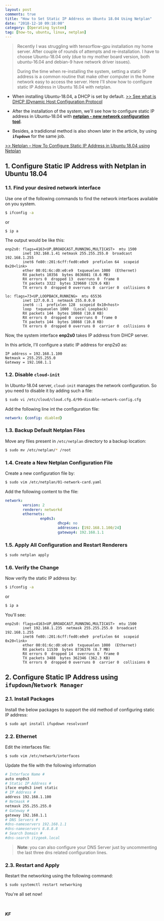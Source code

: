 ```yaml
---
layout: post
comments: true
title: "How to Set Static IP Address on Ubuntu 18.04 Using Netplan"
date: "2018-12-10 09:18:00"
category: [Operating System]
tag: [how-to, ubuntu, linux, netplan]
---
```


> Recently I was struggling with tensorflow-gpu installation my home server. After couple of rounds of attempts and re-installation. I have to choose Ubuntu-18.04 only (due to my mother board version, both ubuntu-16.04 and debian-9 have network driver issues). 
>
> During the time when re-installing the system, setting a static IP address is a common routine that make other computer in the home network easy to access the server. Here I'll show how to configure static IP Address in Ubuntu 18.04 with netplan.

<!--more-->

- When installing Ubuntu-18.04, a DHCP is set by default.
[>> See what is DHCP (Dynamic Host Configuration Protocol](https://en.wikipedia.org/wiki/Dynamic_Host_Configuration_Protocol)

- After the installation of the system, we'll see how to configure static IP address in Ubuntu-18.04 with **[netplan - new network configuration tool](https://netplan.io)**.

- Besides, a tradidional method is also shown later in the article, by using **`ifupdown`** for the same job.


[>> Netplan – How To Configure Static IP Address in Ubuntu 18.04 using Netplan](https://www.itzgeek.com/how-tos/linux/ubuntu-how-tos/netplan-how-to-configure-static-ip-address-in-ubuntu-18-04-using-netplan.html)


## 1. Configure Static IP Address with Netplan in Ubuntu 18.04
### 1.1. Find your desired network interface
Use one of the following commands to find the network interfaces available on you system.
```sh
$ ifconfig -a
```
or
```sh
$ ip a
```

The output would be like this:
```
enp2s0: flags=4163<UP,BROADCAST,RUNNING,MULTICAST>  mtu 1500
        inet 192.168.1.41 netmask 255.255.255.0  broadcast 192.168.1.255
        inet6 fe80::201:6cff:fed0:e0e9  prefixlen 64  scopeid 0x20<link>
        ether 00:01:6c:d0:e0:e9  txqueuelen 1000  (Ethernet)
        RX packets 10356  bytes 8636081 (8.6 MB)
        RX errors 0  dropped 13  overruns 0  frame 0
        TX packets 3322  bytes 329660 (329.6 KB)
        TX errors 0  dropped 0 overruns 0  carrier 0  collisions 0

lo: flags=73<UP,LOOPBACK,RUNNING>  mtu 65536
        inet 127.0.0.1  netmask 255.0.0.0
        inet6 ::1  prefixlen 128  scopeid 0x10<host>
        loop  txqueuelen 1000  (Local Loopback)
        RX packets 144  bytes 10868 (10.8 KB)
        RX errors 0  dropped 0  overruns 0  frame 0
        TX packets 144  bytes 10868 (10.8 KB)
        TX errors 0  dropped 0 overruns 0  carrier 0  collisions 0
```

Now, the system interface **enp2s0** takes IP address from DHCP server.

In this article, I'll configure a static IP address for enp2s0 as:
```
IP address = 192.168.1.100
Netmask = 255.255.255.0
Gateway = 192.168.1.1
```

### 1.2. Disable `cloud-init`
In Ubuntu-18.04 server, `cloud-init` manages the network configuration. So you need to disable it by adding such a file:
```sh
$ sudo vi /etc/cloud/cloud.cfg.d/99-disable-network-config.cfg
```
Add the following line int the configuration file:
```yaml
network: {config: diabled}
```

### 1.3. Backup Default Netplan Files
Move any files present in `/etc/netplan` directory to a backup location:
```sh
$ sudo mv /etc/netplan/* /root
```

### 1.4. Create a New Netplan Configuration File
Create a new configuration file by:
```sh
$ sudo vim /etc/netplan/01-network-card.yaml
```

Add the following content to the file:
```yaml
network:
        version: 2
        renderer: networkd
        ethernets:
                enp0s3:
                        dhcp4: no
                        addresses: [192.168.1.100/24]
                        gateway4: 192.168.1.1
```

### 1.5. Apply All Configuration and Restart Renderers
```sh 
$ sudo netplan apply
```

### 1.6. Verify the Change
Now verify the static IP address by:
```sh
$ ifconfig -a
```
or
```sh
$ ip a
```
You'll see:
```
enp2s0: flags=4163<UP,BROADCAST,RUNNING,MULTICAST>  mtu 1500
        inet 192.168.1.235  netmask 255.255.255.0  broadcast 192.168.1.255
        inet6 fe80::201:6cff:fed0:e0e9  prefixlen 64  scopeid 0x20<link>
        ether 00:01:6c:d0:e0:e9  txqueuelen 1000  (Ethernet)
        RX packets 11530  bytes 8736376 (8.7 MB)
        RX errors 0  dropped 14  overruns 0  frame 0
        TX packets 3488  bytes 362346 (362.3 KB)
        TX errors 0  dropped 0 overruns 0  carrier 0  collisions 0
```

## 2. Configure Static IP Address using `ifupdown`/`Network Manager`

### 2.1. Install Packages
Install the below packages to support the old method of configuring static IP address:
```sh 
$ sudo apt install ifupdown resolvconf
```

### 2.2. Ethernet
Edit the interfaces file:
```sh
$ sudo vim /etc/network/interfaces
```
Update the file with the following information
```sh
# Interface Name #
auto enp0s3
# Static IP Address #
iface enp0s3 inet static
# IP Address #
address 192.168.1.100
# Netmask #
netmask 255.255.255.0
# Gateway #
gateway 192.168.1.1
# DNS Servers #
#dns-nameservers 192.168.1.1
#dns-nameservers 8.8.8.8
# Search Domain #
#dns-search itzgeek.local
```
> **Note**: you can also configure your DNS Server just by uncommenting the last three dns related configuration lines.

### 2.3. Restart and Apply
Restart the networking using the following command:
```sh
$ sudo systemctl restart networking
```

You're all set now!

<br><br>***KF*** 
